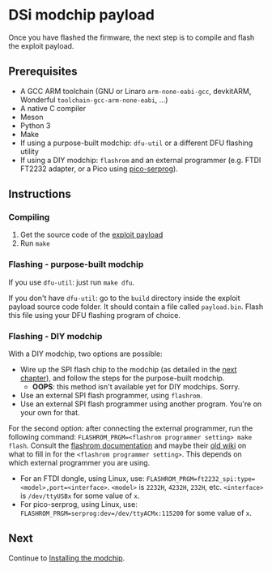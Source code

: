 # DSi modchip payload

Once you have flashed the firmware, the next step is to compile and flash the
exploit payload.

## Prerequisites

* A GCC ARM toolchain (GNU or Linaro `arm-none-eabi-gcc`, devkitARM, Wonderful `toolchain-gcc-arm-none-eabi`, ...)
* A native C compiler
* Meson
* Python 3
* Make
* If using a purpose-built modchip: `dfu-util` or a different DFU flashing utility
* If using a DIY modchip: `flashrom` and an external programmer (e.g. FTDI
  FT2232 adapter, or a Pico using [pico-serprog](https://github.com/stacksmashing/pico-serprog)).

## Instructions

### Compiling

1. Get the source code of the [exploit payload](https://github.com/dsi-modchip/payload)
2. Run `make`

### Flashing - purpose-built modchip

If you use `dfu-util`: just run `make dfu`.

If you don't have `dfu-util`: go to the `build` directory inside the exploit
payload source code folder. It should contain a file called `payload.bin`. Flash
this file using your DFU flashing program of choice.

### Flashing - DIY modchip

With a DIY modchip, two options are possible:
* Wire up the SPI flash chip to the modchip (as detailed in the [next
  chapter](./install.md)), and follow the steps for the purpose-built modchip.
  * **OOPS**: this method isn't available yet for DIY modchips. Sorry.
* Use an external SPI flash programmer, using `flashrom`.
* Use an external SPI flash programmer using another program. You're on your
  own for that.

For the second option: after connecting the external programmer, run the
following command: `FLASHROM_PRGM=<flashrom programmer setting> make flash`.
Consult the [flashrom documentation](https://www.flashrom.org/) and maybe their
[old wiki](https://wiki.flashrom.org/Flashrom) on what to fill in for the
`<flashrom programmer setting>`. This depends on which external programmer you
are using.
* For an FTDI dongle, using Linux, use:
  `FLASHROM_PRGM=ft2232_spi:type=<model>,port=<interface>`. `<model>` is
  `2232H`, `4232H`, `232H`, etc. `<interface>` is `/dev/ttyUSBx` for some value
  of `x`.
* For pico-serprog, using Linux, use:
  `FLASHROM_PRGM=serprog:dev=/dev/ttyACMx:115200` for some value of `x`.

## Next

Continue to [Installing the modchip](./install.md).
